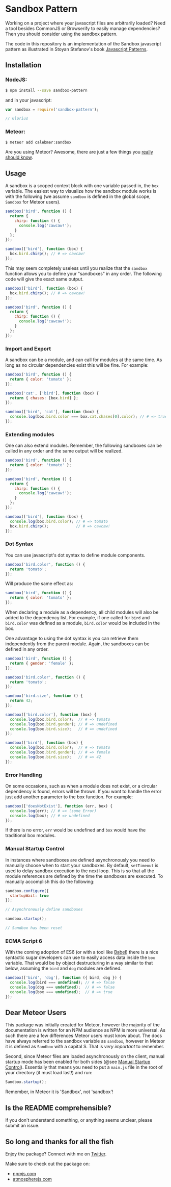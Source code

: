 # Sandbox Pattern

Working on a project where your javascript files are arbitrarily loaded? Need a tool besides CommonJS or Browserify to easily manage dependencies? Then you should consider using the sandbox pattern.

The code in this repository is an implementation of the Sandbox javascript pattern as illustrated in Stoyan Stefanov's book [Javascript Patterns](http://www.amazon.com/JavaScript-Patterns-Stoyan-Stefanov/dp/0596806752).

## Installation

### NodeJS:

```bash
$ npm install --save sandbox-pattern
```

and in your javascript:

```javascript
var sandbox = require('sandbox-pattern');

// Glorius
```

### Meteor:

```bash
$ meteor add calebmer:sandbox
```

Are you using Meteor? Awesome, there are just a few things you [really should know](https://github.com/calebmer/sandbox-pattern#dear-meteor-users).

## Usage

A sandbox is a scoped context block with one variable passed in, the `box` variable. The easiest way to visualize how the sandbox module works is with the following (we assume `sandbox` is defined in the global scope, `Sandbox` for Meteor users).

```javascript
sandbox('bird', function () {
  return {
    chirp: function () {
      console.log('cawcaw!');
    }
  };
});

sandbox(['bird'], function (box) {
  box.bird.chirp(); // # => cawcaw!
});
```

This may seem completely useless until you realize that the `sandbox` function allows you to define your "sandboxes" in any order. The following code will give the exact same output.

```javascript
sandbox(['bird'], function (box) {
  box.bird.chirp(); // # => cawcaw!
});

sandbox('bird', function () {
  return {
    chirp: function () {
      console.log('cawcaw!');
    }
  };
});
```

### Import and Export

A sandbox can be a module, and can call for modules at the same time. As long as no circular dependencies exist this will be fine. For example:

```javascript
sandbox('bird', function () {
  return { color: 'tomato' };
});

sandbox('cat', ['bird'], function (box) {
  return { chases: [box.bird] };
});

sandbox(['bird', 'cat'], function (box) {
  console.log(box.bird.color === box.cat.chases[0].color); // # => true
});
```

### Extending modules

One can also extend modules. Remember, the following sandboxes can be called in any order and the same output will be realized.

```javascript
sandbox('bird', function () {
  return { color: 'tomato' };
});

sandbox('bird', function () {
  return {
    chirp: function () {
      console.log('cawcaw!');
    }
  };
});

sandbox(['bird'], function (box) {
  console.log(box.bird.color); // # => tomato
  box.bird.chirp();            // # => cawcaw!
});
```

### Dot Syntax

You can use javascript's dot syntax to define module components.

```javascript
sandbox('bird.color', function () {
  return 'tomato';
});
```

Will produce the same effect as:

```javascript
sandbox('bird', function () {
  return { color: 'tomato' };
});
```

When declaring a module as a dependency, all child modules will also be added to the dependency list. For example, if one called for `bird` and `bird.color` was defined as a module, `bird.color` would be included in the box.

One advantage to using the dot syntax is you can retrieve them independently from the parent module. Again, the sandboxes can be defined in any order.

```javascript
sandbox('bird', function () {
  return { gender: 'female' };
});

sandbox('bird.color', function () {
  return 'tomato';
});

sandbox('bird.size', function () {
  return 42;
});

sandbox(['bird.color'], function (box) {
  console.log(box.bird.color);  // # => tomato
  console.log(box.bird.gender); // # => undefined
  console.log(box.bird.size);   // # => undefined
});

sandbox(['bird'], function (box) {
  console.log(box.bird.color);  // # => tomato
  console.log(box.bird.gender); // # => female
  console.log(box.bird.size);   // # => 42
});
```

### Error Handling

On some occasions, such as when a module does not exist, or a circular dependency is found, errors will be thrown. If you want to handle the error just add another parameter to the box function. For example:

```javascript
sandbox(['doesNotExist'], function (err, box) {
  console.log(err); // # => (some Error)
  console.log(box); // # => undefined
});
```

If there is no error, `err` would be undefined and `box` would have the traditional box modules.

### Manual Startup Control

In instances where sandboxes are defined asynchronously you need to manually choose when to start your sandboxes. By default, `setTimeout` is used to delay sandbox execution to the next loop. This is so that all the module references are defined by the time the sandboxes are executed. To manually accomplish this do the following:

```javascript
sandbox.configure({
  startupWait: true
});

// Asynchronously define sandboxes

sandbox.startup();

// Sandbox has been reset
```

### ECMA Script 6

With the coming adoption of ES6 (or with a tool like [Babel](https://babeljs.io/)) there is a nice syntactic sugar developers can use to easily access data inside the `box` variable. That would be by object destructuring in a way similar to that below, assuming the `bird` and `dog` modules are defined.

```javascript
sandbox(['bird', 'dog'], function ({ bird, dog }) {
  console.log(bird === undefined); // # => false
  console.log(dog === undefined);  // # => false
  console.log(box === undefined);  // # => true
});
```

## Dear Meteor Users

This package was initially created for Meteor, however the majority of the documentation is written for an NPM audience as NPM is more universal. As such there are a few differences Meteor users must know about. The docs have always referred to the sandbox variable as `sandbox`, however in Meteor it is defined as `Sandbox` with a capital S. That is *very important* to remember.

Second, since Meteor files are loaded asynchronously on the client, manual startup mode has been enabled for both sides (@see [Manual Startup Control](https://github.com/calebmer/sandbox-pattern#manual-startup-control)). Essentially that means you need to put a `main.js` file in the root of your directory (it must load last!) and run:

```javascript
Sandbox.startup();
```

Remember, in Meteor it is 'Sandbox', not 'sandbox'!

## Is the README comprehensible?

If you don't understand something, or anything seems unclear, please submit an issue.

## So long and thanks for all the fish

Enjoy the package? Connect with me on [Twitter](https://twitter.com/calebmer).

Make sure to check out the package on:
- [npmjs.com](https://www.npmjs.com/package/sandbox-pattern)
- [atmospherejs.com](https://atmospherejs.com/calebmer/sandbox)
